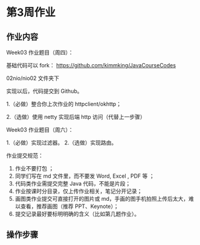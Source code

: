# 第3周作业


## 作业内容

Week03 作业题目（周四）：

基础代码可以 fork： https://github.com/kimmking/JavaCourseCodes

02nio/nio02 文件夹下

实现以后，代码提交到 Github。

1.（必做）整合你上次作业的 httpclient/okhttp；

2.（选做）使用 netty 实现后端 http 访问（代替上一步骤）

Week03 作业题目（周六）：

1.（必做）实现过滤器。
2.（选做）实现路由。

作业提交规范：

1. 作业不要打包 ；
2. 同学们写在 md 文件里，而不要发 Word, Excel , PDF 等 ；
3. 代码类作业需提交完整 Java 代码，不能是片段；
4. 作业按课时分目录，仅上传作业相关，笔记分开记录；
5. 画图类作业提交可直接打开的图片或 md，手画的图手机拍照上传后太大，难以查看，推荐画图（推荐 PPT、Keynote）；
6. 提交记录最好要标明明确的含义（比如第几题作业）。

## 操作步骤
